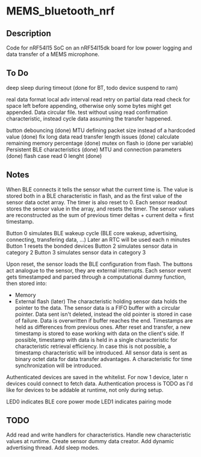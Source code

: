 # MEMS_bluetooth_nrf

## Description

Code for nRF54l15 SoC on an nRF54l15dk board for low power logging and data transfer of a MEMS microphone.

## To Do
deep sleep during timeout (done for BT, todo device suspend to ram)

real data format
local adv interval
read retry on partial data read
check for space left before appending, otherwise only some bytes might get appended. Data circular file.
test without using read confirmation characteristic, instead cycle data assuming the transfer happened.


button debouncing (done)
MTU defining packet size instead of a hardcoded value (done)
fix long data read transfer length issues (done)
calculate remaining memory percentage (done)
mutex on flash io (done per variable)
Persistent BLE characteristics (done)
MTU and connection parameters (done)
flash case read 0 lenght (done)

## Notes

When BLE connects it tells the sensor what the current time is. The value is stored both in a BLE characteristic in flash, and as the first value of the sensor data octet array. The timer is also reset to 0. Each sensor readout stores the sensor value in the array, and resets the timer. The sensor values are reconstructed as the sum of previous timer deltas + current delta + first timestamp.


Button 0 simulates BLE wakeup cycle (BLE core wakeup, advertising, connecting, transfering data, ...) Later an RTC will be used each n minutes
Button 1 resets the bonded devices
Button 2 simulates sensor data in category 2
Button 3 simulates sensor data in category 3

Upon reset, the sensor loads the BLE configuration from flash.
The buttons act analogue to the sensor, they are external interrupts.
Each sensor event gets timestamped and parsed through a computational dummy function, then stored into:
* Memory
* External flash (later)
The characteristic holding sensor data holds the pointer to the data.
The sensor data is a FIFO buffer with a circular pointer. Data sent isn't deleted, instead the old pointer is stored in case of failure.
Data is overwritten if buffer reaches the end.
Timestamps are held as differences from previous ones. After reset and transfer, a new timestamp is stored to ease working with data on the client's side.
If possible, timestamp with data is held in a single characteristic for characteristic retrieval efficiency. In case this is not possible, a timestamp characteristic will be introduced.
All sensor data is sent as binary octet data for data transfer advantages.
A characteristic for time synchronization will be introduced.

Authenticated devices are saved in the whitelist. For now 1 device, later n devices could connect to fetch data. Authentication process is TODO as I'd like for devices to be addable at runtime, not only during setup.


LED0 indicates BLE core power mode
LED1 indicates pairing mode


## TODO
Add read and write handlers for characteristics.
Handle new characteristic values at runtime.
Create sensor dummy data creator.
Add dynamic advertising thread.
Add sleep modes.



